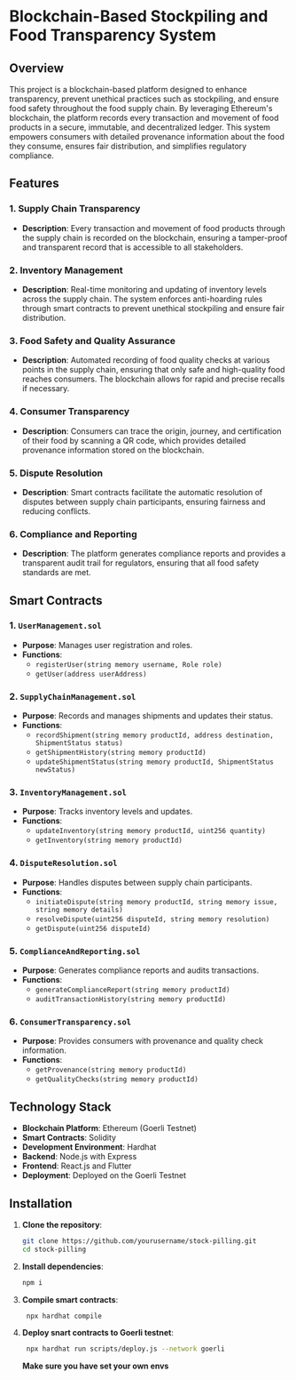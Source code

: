 # Blockchain-Based Stockpiling and Food Transparency System

## Overview

This project is a blockchain-based platform designed to enhance transparency, prevent unethical practices such as stockpiling, and ensure food safety throughout the food supply chain. By leveraging Ethereum's blockchain, the platform records every transaction and movement of food products in a secure, immutable, and decentralized ledger. This system empowers consumers with detailed provenance information about the food they consume, ensures fair distribution, and simplifies regulatory compliance.

## Features

### 1. Supply Chain Transparency
- **Description**: Every transaction and movement of food products through the supply chain is recorded on the blockchain, ensuring a tamper-proof and transparent record that is accessible to all stakeholders.

### 2. Inventory Management
- **Description**: Real-time monitoring and updating of inventory levels across the supply chain. The system enforces anti-hoarding rules through smart contracts to prevent unethical stockpiling and ensure fair distribution.

### 3. Food Safety and Quality Assurance
- **Description**: Automated recording of food quality checks at various points in the supply chain, ensuring that only safe and high-quality food reaches consumers. The blockchain allows for rapid and precise recalls if necessary.

### 4. Consumer Transparency
- **Description**: Consumers can trace the origin, journey, and certification of their food by scanning a QR code, which provides detailed provenance information stored on the blockchain.

### 5. Dispute Resolution
- **Description**: Smart contracts facilitate the automatic resolution of disputes between supply chain participants, ensuring fairness and reducing conflicts.

### 6. Compliance and Reporting
- **Description**: The platform generates compliance reports and provides a transparent audit trail for regulators, ensuring that all food safety standards are met.

## Smart Contracts

### 1. `UserManagement.sol`
- **Purpose**: Manages user registration and roles.
- **Functions**:
  - `registerUser(string memory username, Role role)`
  - `getUser(address userAddress)`

### 2. `SupplyChainManagement.sol`
- **Purpose**: Records and manages shipments and updates their status.
- **Functions**:
  - `recordShipment(string memory productId, address destination, ShipmentStatus status)`
  - `getShipmentHistory(string memory productId)`
  - `updateShipmentStatus(string memory productId, ShipmentStatus newStatus)`

### 3. `InventoryManagement.sol`
- **Purpose**: Tracks inventory levels and updates.
- **Functions**:
  - `updateInventory(string memory productId, uint256 quantity)`
  - `getInventory(string memory productId)`

### 4. `DisputeResolution.sol`
- **Purpose**: Handles disputes between supply chain participants.
- **Functions**:
  - `initiateDispute(string memory productId, string memory issue, string memory details)`
  - `resolveDispute(uint256 disputeId, string memory resolution)`
  - `getDispute(uint256 disputeId)`

### 5. `ComplianceAndReporting.sol`
- **Purpose**: Generates compliance reports and audits transactions.
- **Functions**:
  - `generateComplianceReport(string memory productId)`
  - `auditTransactionHistory(string memory productId)`

### 6. `ConsumerTransparency.sol`
- **Purpose**: Provides consumers with provenance and quality check information.
- **Functions**:
  - `getProvenance(string memory productId)`
  - `getQualityChecks(string memory productId)`

## Technology Stack

- **Blockchain Platform**: Ethereum (Goerli Testnet)
- **Smart Contracts**: Solidity
- **Development Environment**: Hardhat
- **Backend**: Node.js with Express
- **Frontend**: React.js and Flutter
- **Deployment**: Deployed on the Goerli Testnet

## Installation

1. **Clone the repository**:
   ```bash
   git clone https://github.com/yourusername/stock-pilling.git
   cd stock-pilling
2. **Install dependencies**:
   ```bash
   npm i
   ```
3. **Compile smart contracts**:
   ```bash
    npx hardhat compile
   ```
4. **Deploy snart contracts to Goerli testnet**:
   ```bash
    npx hardhat run scripts/deploy.js --network goerli
   ```

   **Make sure you have set your own envs**
